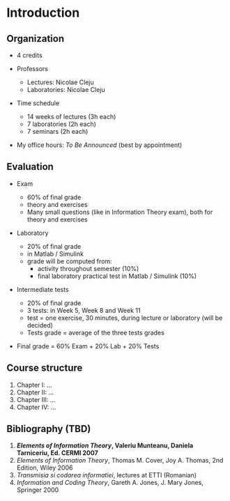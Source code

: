 # Introduction

## Organization

- 4 credits
- Professors
    - Lectures: Nicolae Cleju
    - Laboratories: Nicolae Cleju

- Time schedule
    - 14 weeks of lectures (3h each)
    - 7 laboratories (2h each)
    - 7 seminars (2h each)

- My office hours: *To Be Announced* (best by appointment)


## Evaluation

- Exam
    - 60% of final grade
    - theory and exercises
    - Many small questions (like in Information Theory exam), both for theory and exercises
    
- Laboratory
    - 20% of final grade
    - in Matlab / Simulink
    - grade will be computed from:
        - activity throughout semester (10%)
	    - final laboratory practical test in Matlab / Simulink (10%)
	   
- Intermediate tests
    - 20% of final grade
    - 3 tests: in Week 5, Week 8 and Week 11
    - test = one exercise, 30 minutes, during lecture or laboratory (will be decided)
    - Tests grade = average of the three tests grades

- Final grade = 60% Exam + 20% Lab + 20% Tests


## Course structure
1. Chapter I:   ...
2. Chapter II:  ...
3. Chapter III: ...
4. Chapter IV:  ...

## Bibliography (TBD)

1. ***Elements of Information Theory*, Valeriu Munteanu, Daniela Tarniceriu, Ed. CERMI 2007**
1. *Elements of Information Theory*, Thomas M. Cover, Joy A. Thomas, 2nd Edition, Wiley 2006
1. *Transmisia si codarea informatiei*, lectures at ETTI (Romanian)
1. *Information and Coding Theory*, Gareth A. Jones, J. Mary Jones, Springer 2000

